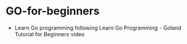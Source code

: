# GO-for-beginners

- Learn Go programming following Learn Go Programming - Goland Tutorial for Beginners video
